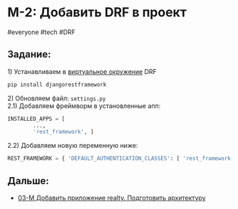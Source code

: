 # М-2: Добавить DRF в проект
#everyone #tech #DRF
## Задание:
1\) Устанавливаем в [виртуальное окружение](../library/Виртуальное%20окружение.md) DRF  
``` python
pip install djangorestframework
```
2\) Обновляем файл: `settings.py`  
2.1) Добавляем фреймворм в установленные апп:  
``` python
INSTALLED_APPS = [ 
		...,
		'rest_framework', ]
```
2.2) Добавляем новую переменную ниже:  
``` python
REST_FRAMEWORK = { 'DEFAULT_AUTHENTICATION_CLASSES': [ 'rest_framework.authentication.BasicAuthentication', 'rest_framework.authentication.SessionAuthentication', ], 'DEFAULT_PERMISSION_CLASSES': [ 'rest_framework.permissions.IsAuthenticated', ], }
```
## Дальше:
- [03-M Добавить приложение realty. Подготовить архитектуру](03-M%20Добавить%20приложение%20realty.%20Подготовить%20архитектуру.md)